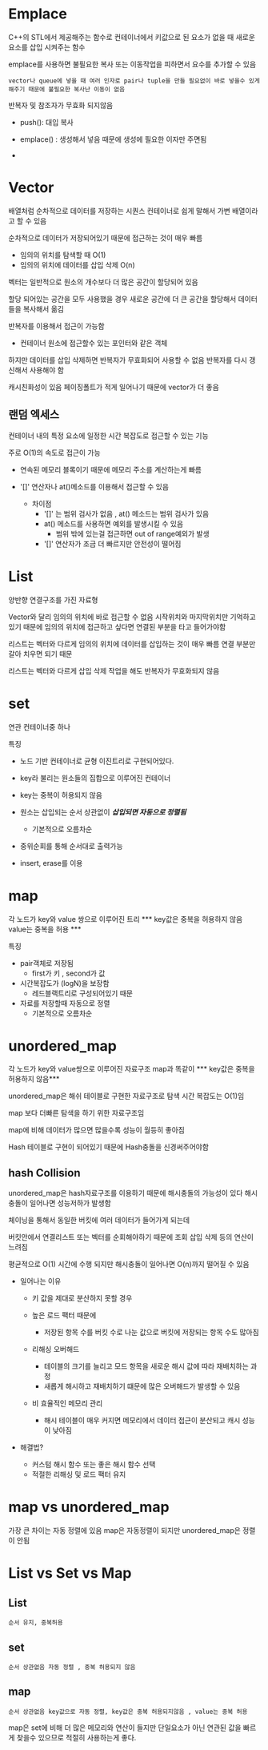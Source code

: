 # Emplace
C++의 STL에서 제공해주는 함수로 컨테이너에서 키값으로 된 요소가 없을 때 새로운 요소를 삽입 시켜주는 함수

emplace를 사용하면 불필요한 복사 또는 이동작업을 피하면서 요수를 추가할 수 있음

    vector나 queue에 넣을 때 여러 인자로 pair나 tuple을 만들 필요없이 바로 넣을수 있게 해주기 때문에 불필요한 복사난 이동이 없음

반복자 및 참조자가 무효화 되지않음

- push(): 대입 복사
- emplace() : 생성해서 넣음 때문에 생성에 필요한 이자만 주면됨

- 

# Vector
배열처럼 순차적으로 데이터를 저장하는 시퀀스 컨테이너로 쉽게 말해서 가변 배열이라고 할 수 있음

순차적으로 데이터가 저장되어있기 때문에 접근하는 것이 매우 빠름
- 임의의 위치를 탐색할 때 O(1)
- 임의의 위치에 데이터를 삽입 삭제 O(n)

벡터는 일반적으로 원소의 개수보다 더 많은 공간이 할당되어 있음

할당 되어있는 공간을 모두 사용했을 경우 새로운 공간에 더 큰 공간을 할당해서 데이터들을 복사해서 옮김

반복자를 이용해서 접근이 가능함
- 컨테이너 원소에 접근할수 있는 포인터와 같은 객체

하지만 데이터를 삽입 삭제하면 반복자가 무효화되어 사용할 수 없음 반복자를 다시 갱신해서 사용해야 함

캐시친화성이 있음 페이징폴트가 적게 일어나기 때문에 vector가 더 좋음

## 랜덤 엑세스
컨테이너 내의 특정 요소에 일정한 시간 복잡도로 접근할 수 있는 기능

주로 O(1)의 속도로 접근이 가능
- 연속된 메모리 블록이기 때문에 메모리 주소를 계산하는게 빠름

- '[]' 연산자나 at()메소드를 이용해서 접근할 수 있음

    - 차이점
        - '[]' 는 범위 검사가 없음 , at() 메소드는 범위 검사가 있음
        - at() 메소드를 사용하면 예외를 발생시킬 수 있음
            - 범위 밖에 있는걸 접근하면 out of range예외가 발생
        - '[]' 연산자가 조금 더 빠르지만 안전성이 떨어짐
        
# List
양반향 연결구조를 가진 자료형

Vector와 달리 임의의 위치에 바로 접근할 수 없음 시작위치와 마지막위치만 기억하고 있기 때문에 임의의 위치에 접근하고 싶다면 연결된 부분을 타고 들어가야함

리스트는 벡터와 다르게 임의의 위치에 데이터를 삽입하는 것이 매우 빠름 연결 부분만 갈아 치우면 되기 때문

리스트는 벡터와 다르게 삽입 삭제 작업을 해도 반복자가 무효화되지 않음

# set
연관 컨테이너중 하나

특징
- 노드 기반 컨테이너로 균형 이진트리로 구현되어있다.
- key라 불리는 원소들의 집합으로 이루어진 컨테이너
- key는 중복이 허용되지 않음
- 원소는 삽입되는 순서 상관없이 ***삽입되면 자동으로 정렬됨***
    - 기본적으로 오름차순
- 중위순회를 통해 순서대로 출력가능

- insert, erase를 이용

# map
각 노드가 key와 value 쌍으로 이루어진 트리 *** key값은 중복을 허용하지 않음 value는 중복을 허용 ***

특징
- pair객체로 저장됨
    - first가 키 , second가 값
- 시간복잡도가 (logN)을 보장함
    - 레드블랙트리로 구성되어있기 때문
- 자료를 저장할때 자동으로 정렬
    - 기본적으로 오름차순

# unordered_map
각 노드가 key와 value쌍으로 이루어진 자료구조 map과 똑같이 *** key값은 중복을 허용하지 않음***

unordered_map은 해쉬 테이블로 구현한 자료구조로 탐색 시간 복잡도는 O(1)임

map 보다 더빠른 탐색을 하기 위한 자료구조임

map에 비해 데이터가 많으면 많을수록 성능이 월등히 좋아짐

Hash 테이블로 구현이 되어있기 때문에 Hash충돌을 신경써주어야함

## hash Collision
unordered_map은 hash자료구조를 이용하기 때문에 해시충돌의 가능성이 있다 해시 충돌이 일어나면 성능저하가 발생함

체이닝을 통해서 동일한 버킷에 여러 데이터가 들어가게 되는데

 버킷안에서 연결리스트 또는 벡터를 순회해야하기 때문에 조회 삽입 삭제 등의 연산이 느려짐

 평균적으로 O(1) 시간에 수행 되지만 해시충돌이 일어나면 O(n)까지 떨어질 수 있음

- 일어나는 이유
    - 키 값을 제대로 분산하지 못할 경우
    - 높은 로드 팩터 때문에
        - 저장된 항목 수를 버킷 수로 나눈 값으로 버킷에 저장되는 항목 수도 많아짐

    - 리해싱 오버해드
        - 테이블의 크기를 늘리고 모드 항목을 새로운 해시 값에 따라 재배치하는 과정
        - 새롭게 해시하고 재배치하기 떄문에 많은 오버해드가 발생할 수 있음

    - 비 효율적인 메모리 관리
        - 해시 테이블이 매우 커지면 메모리에서 데이터 접근이 분산되고 캐시 성능이 낮아짐

- 해결법?
    - 커스텀 해시 함수 또는 좋은 해시 함수 선택
    - 적절한 리해싱 및 로드 팩터 유지

# map vs unordered_map
가장 큰 차이는 자동 정렬에 있음
map은 자동정렬이 되지만 unordered_map은 정렬이 안됨

# List vs Set vs Map
## List
    순서 유지, 중복허용
## set
    순서 상관없음 자동 정렬 , 중복 허용되지 않음
## map
    순서 상관없음 key값으로 자동 정렬, key값은 중복 허용되지않음 , value는 중복 허용

map은 set에 비해 더 많은 메모리와 연산이 들지만 단일요소가 아닌 연관된 값을 빠르게 찾을수 있으므로 적절히 사용하는게 좋다.

